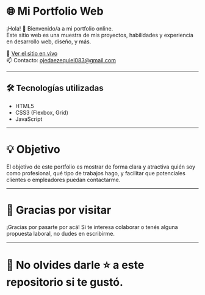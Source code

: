 # 🌐 Mi Portfolio Web

¡Hola! 👋 Bienvenido/a a mi portfolio online.  
Este sitio web es una muestra de mis proyectos, habilidades y experiencia en desarrollo web, diseño, y más.

🚀 [Ver el sitio en vivo](https://ezequieledojeda.github.io/Portfolio/)  
📫 Contacto: [ojedaezequiel083@gmail.com](mailto:ojedaezequiel083@gmail.com)

---

## 🛠️ Tecnologías utilizadas

- HTML5
- CSS3 (Flexbox, Grid)
- JavaScript

---

# 💡 Objetivo
El objetivo de este portfolio es mostrar de forma clara y atractiva quién soy como profesional, qué tipo de trabajos hago, y facilitar que potenciales clientes o empleadores puedan contactarme.

---

# 🙌 Gracias por visitar
¡Gracias por pasarte por acá! Si te interesa colaborar o tenés alguna propuesta laboral, no dudes en escribirme.

---

# 🌟 No olvides darle ⭐ a este repositorio si te gustó.
